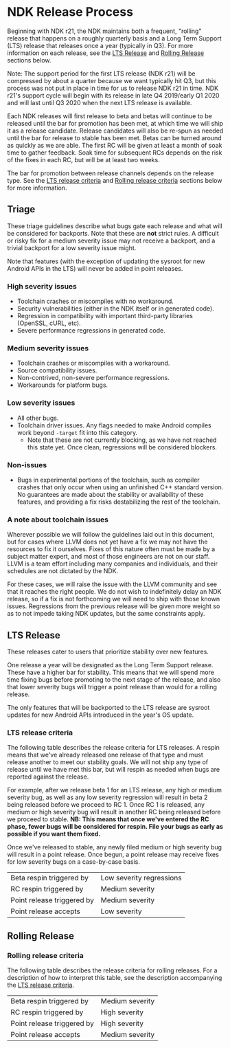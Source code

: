 # NDK Release Process

Beginning with NDK r21, the NDK maintains both a frequent, "rolling" release
that happens on a roughly quarterly basis and a Long Term Support (LTS) release
that releases once a year (typically in Q3). For more information on each
release, see the [LTS Release] and [Rolling Release] sections below.

[LTS Release]: #lts-release
[Rolling Release]: #rolling-release

Note: The support period for the first LTS release (NDK r21) will be compressed
by about a quarter because we want typically hit Q3, but this process was not
put in place in time for us to release NDK r21 in time. NDK r21's support cycle
will begin with its release in late Q4 2019/early Q1 2020 and will last until Q3
2020 when the next LTS release is available.

Each NDK releases will first release to beta and betas will continue to be
released until the bar for promotion has been met, at which time we will ship it
as a release candidate. Release candidates will also be re-spun as needed until
the bar for release to stable has been met. Betas can be turned around as
quickly as we are able. The first RC will be given at least a month of soak time
to gather feedback. Soak time for subsequent RCs depends on the risk of the
fixes in each RC, but will be at least two weeks.

The bar for promotion between release channels depends on the release type. See
the [LTS release criteria] and [Rolling release criteria] sections below for
more information.

[LTS release criteria]: #lts-release-criteria
[Rolling release criteria]: #rolling-release-criteria

## Triage

These triage guidelines describe what bugs gate each release and what will be
considered for backports. Note that these are **not** strict rules. A difficult
or risky fix for a medium severity issue may not receive a backport, and a
trivial backport for a low severity issue might.

Note that features (with the exception of updating the sysroot for new Android
APIs in the LTS) will never be added in point releases.

### High severity issues

* Toolchain crashes or miscompiles with no workaround.
* Security vulnerabilities (either in the NDK itself or in generated code).
* Regression in compatibility with important third-party libraries (OpenSSL,
  cURL, etc).
* Severe performance regressions in generated code.

### Medium severity issues

* Toolchain crashes or miscompiles with a workaround.
* Source compatibility issues.
* Non-contrived, non-severe performance regressions.
* Workarounds for platform bugs.

### Low severity issues

* All other bugs.
* Toolchain driver issues. Any flags needed to make Android compiles work beyond
  `-target` fit into this category.
    * Note that these are not currently blocking, as we have not reached this
      state yet. Once clean, regressions will be considered blockers.

### Non-issues

* Bugs in experimental portions of the toolchain, such as compiler crashes that
  only occur when using an unfinished C++ standard version. No guarantees are
  made about the stability or availability of these features, and providing a
  fix risks destabilizing the rest of the toolchain.

### A note about toolchain issues
Wherever possible we will follow the guidelines laid out in this document, but for cases where LLVM does not yet have a fix we may not have the resources to fix it ourselves. Fixes of this nature often must be made by a subject matter expert, and most of those engineers are not on our staff. LLVM is a team effort including many companies and individuals, and their schedules are not dictated by the NDK.

For these cases, we will raise the issue with the LLVM community and see that it reaches the right people. We do not wish to indefinitely delay an NDK release, so if a fix is not forthcoming we will need to ship with those known issues. Regressions from the previous release will be given more weight so as to not impede taking NDK updates, but the same constraints apply.

## LTS Release

These releases cater to users that prioritize stability over new features.

One release a year will be designated as the Long Term Support release. These
have a higher bar for stability. This means that we will spend more time fixing
bugs before promoting to the next stage of the release, and also that lower
severity bugs will trigger a point release than would for a rolling release.

The only features that will be backported to the LTS release are sysroot updates
for new Android APIs introduced in the year's OS update.

### LTS release criteria

The following table describes the release criteria for LTS releases. A respin
means that we've already released one release of that type and must release
another to meet our stability goals. We will not ship any type of release until
we have met this bar, but will respin as needed when bugs are reported against
the release.

For example, after we release beta 1 for an LTS release, any high or medium
severity bug, as well as any low severity regression will result in beta 2 being
released before we proceed to RC 1. Once RC 1 is released, any medium or high
severity bug will result in another RC being released before we proceed to
stable. **NB: This means that once we've entered the RC phase, fewer bugs will
be considered for respin. File your bugs as early as possible if you want them
fixed.**

Once we've released to stable, any newly filed medium or high severity bug will
result in a point release. Once begun, a point release may receive fixes for low
severity bugs on a case-by-case basis.

|                            |                          |
|----------------------------|--------------------------|
| Beta respin triggered by   | Low severity regressions |
| RC respin triggered by     | Medium severity          |
| Point release triggered by | Medium severity          |
| Point release accepts      | Low severity             |

## Rolling Release

### Rolling release criteria

The following table describes the release criteria for rolling releases. For a
description of how to interpret this table, see the description accompanying the
[LTS release criteria].

|                            |                 |
|----------------------------|-----------------|
| Beta respin triggered by   | Medium severity |
| RC respin triggered by     | High severity   |
| Point release triggered by | High severity   |
| Point release accepts      | Medium severity |
